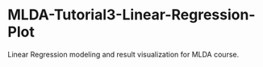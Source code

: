 # MLDA-Tutorial3-Linear-Regression-Plot
Linear Regression modeling and result visualization for MLDA course.
